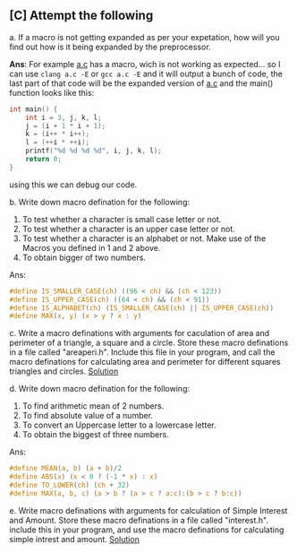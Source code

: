 ## [C] Attempt the following

a. If a macro is not getting expanded as per your expetation, how will you find out how is it being expanded by the preprocessor. 

**Ans**: For example [a.c](./a.c) has a macro, wich is not working as expected... so I can use `clang a.c -E` or `gcc a.c -E` and it will output a bunch of code, the last part of that code will be the expanded version of [a.c](./a.c) and the main() function looks like this:
```c
int main() {
    int i = 3, j, k, l;
    j = (i + 1 * i + 1);
    k = (i++ * i++);
    l = (++i * ++i);
    printf("%d %d %d %d", i, j, k, l);
    return 0;
}
```
using this we can debug our code.

b. Write down macro defination for the following:
1. To test whether a character is small case letter or not. 
2. To test whether a character is an upper case letter or not.
3. To test whether a character is an alphabet or not. Make use of the Macros you defined in 1 and 2 above.
4. To obtain bigger of two numbers.

Ans:
```c
#define IS_SMALLER_CASE(ch) ((96 < ch) && (ch < 123))
#define IS_UPPER_CASE(ch) ((64 < ch) && (ch < 91))
#define IS_ALPHABET(ch) (IS_SMALLER_CASE(ch) || IS_UPPER_CASE(ch))
#define MAX(x, y) (x > y ? x : y)
```

c. Write a macro definations with arguments for caculation of area and perimeter of a triangle, a square and a circle. Store these macro definations in a file called "areaperi.h". Include this file in your program, and call the macro definations for calculating area and perimeter for different squares triangles and circles. [Solution](./c.c)

d. Write down macro defination for the following:

1. To find arithmetic mean of 2 numbers.
2. To find absolute value of a number.
3. To convert an Uppercase letter to a lowercase letter.
4. To obtain the biggest of three numbers. 

Ans:
```c
#define MEAN(a, b) (a + b)/2
#define ABS(x) (x < 0 ? (-1 * x) : x)
#define TO_LOWER(ch) (ch + 32)
#define MAX(a, b, c) (a > b ? (a > c ? a:c):(b > c ? b:c))
```

e. Write macro definations with arguments for calculation of Simple Interest and Amount. Store these macro definations in a file called "interest.h". include this in your program, and use the macro definations for calculating simple intrest and amount. [Solution](./e.c)
